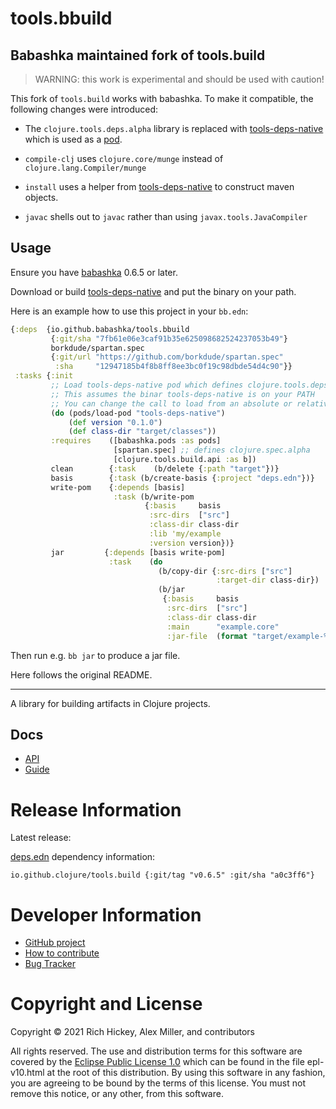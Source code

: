 tools.bbuild
========================================

## Babashka maintained fork of tools.build

> WARNING: this work is experimental and should be used with caution!

This fork of `tools.build` works with babashka. To make it compatible, the
following changes were introduced:

- The `clojure.tools.deps.alpha` library is replaced with
  [tools-deps-native](https://github.com/borkdude/tools-deps-native-experiment)
  which is used as a [pod](https://github.com/babashka/pods).

- `compile-clj` uses `clojure.core/munge` instead of `clojure.lang.Compiler/munge`

- `install` uses a helper from
  [tools-deps-native](https://github.com/borkdude/tools-deps-native-experiment)
  to construct maven objects.

- `javac` shells out to `javac` rather than using `javax.tools.JavaCompiler`

## Usage

Ensure you have [babashka](https://github.com/babashka/babashka) 0.6.5 or later.

Download or build
[tools-deps-native](https://github.com/borkdude/tools-deps-native-experiment)
and put the binary on your path.

Here is an example how to use this project in your `bb.edn`:

``` clojure
{:deps  {io.github.babashka/tools.bbuild
         {:git/sha "7fb61e06e3caf91b35e625098682524237053b49"}
         borkdude/spartan.spec
         {:git/url "https://github.com/borkdude/spartan.spec"
          :sha     "12947185b4f8b8ff8ee3bc0f19c98dbde54d4c90"}}
 :tasks {:init
         ;; Load tools-deps-native pod which defines clojure.tools.deps.alpha.
         ;; This assumes the binar tools-deps-native is on your PATH
         ;; You can change the call to load from an absolute or relative path instead.
         (do (pods/load-pod "tools-deps-native")
             (def version "0.1.0")
             (def class-dir "target/classes"))
         :requires    ([babashka.pods :as pods]
                       [spartan.spec] ;; defines clojure.spec.alpha
                       [clojure.tools.build.api :as b])
         clean        {:task    (b/delete {:path "target"})}
         basis        {:task (b/create-basis {:project "deps.edn"})}
         write-pom    {:depends [basis]
                       :task (b/write-pom
                              {:basis     basis
                               :src-dirs  ["src"]
                               :class-dir class-dir
                               :lib 'my/example
                               :version version})}
         jar         {:depends [basis write-pom]
                      :task    (do
                                 (b/copy-dir {:src-dirs ["src"]
                                              :target-dir class-dir})
                                 (b/jar
                                  {:basis     basis
                                   :src-dirs  ["src"]
                                   :class-dir class-dir
                                   :main      "example.core"
                                   :jar-file  (format "target/example-%s.jar" version)}))}}}
```

Then run e.g. `bb jar` to produce a jar file.

Here follows the original README.

<hr>


A library for building artifacts in Clojure projects.

## Docs

* [API](https://clojure.github.io/tools.build)
* [Guide](https://clojure.org/guides/tools_build)

# Release Information

Latest release:

[deps.edn](https://clojure.org/reference/deps_and_cli) dependency information:

```
io.github.clojure/tools.build {:git/tag "v0.6.5" :git/sha "a0c3ff6"}
```

# Developer Information

* [GitHub project](https://github.com/clojure/tools.build)
* [How to contribute](https://clojure.org/community/contributing)
* [Bug Tracker](https://clojure.atlassian.net/browse/TBUILD)

# Copyright and License

Copyright © 2021 Rich Hickey, Alex Miller, and contributors

All rights reserved. The use and
distribution terms for this software are covered by the
[Eclipse Public License 1.0] which can be found in the file
epl-v10.html at the root of this distribution. By using this software
in any fashion, you are agreeing to be bound by the terms of this
license. You must not remove this notice, or any other, from this
software.

[Eclipse Public License 1.0]: http://opensource.org/licenses/eclipse-1.0.php
